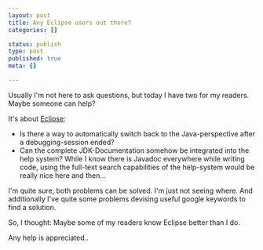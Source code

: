 ```yaml
---
layout: post
title: Any Eclipse users out there?
categories: []

status: publish
type: post
published: true
meta: {}

---
```

<p>Usually I'm not here to ask questions, but today I have two for my readers. Maybe someone can help?</p>
<p>It's about <a href="http://www.eclipse.org">Eclipse</a>:</p>
<ul>
  <li>Is there a way to automatically switch back to the Java-perspective after a debugging-session ended?</li>
  <li>Can the complete JDK-Documentation somehow be integrated into the help system? While I know there is Javadoc everywhere while writing code, using the full-text search capabilities of the help-system would be really nice here and then...</li>
</ul>
<p>I'm quite sure, both problems can be solved. I'm just not seeing where. And additionally I've quite some problems devising useful google keywords to find a solution.</p>
<p>So, I thought: Maybe some of my readers know Eclipse better than I do.</p>
<p>Any help is appreciated..</p>
